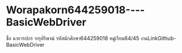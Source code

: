# Worapakorn644259018----BasicWebDriver
 ชื่อ นายวรปกร จารุศิริพจน์ รหัสนักศึกษา644259018 หมู่เรียน64/45 งานLinkGithub-BasicWebDriver
